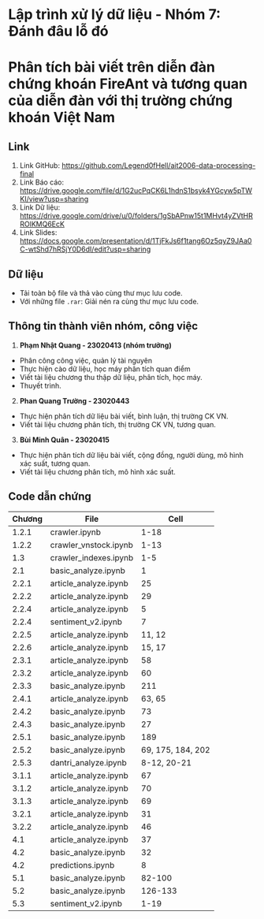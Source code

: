 # Lập trình xử lý dữ liệu - Nhóm 7: Đánh đâu lỗ đó
# Phân tích bài viết trên diễn đàn chứng khoán FireAnt và tương quan của diễn đàn với thị trường chứng khoán Việt Nam

## Link
1. Link GitHub: https://github.com/Legend0fHell/ait2006-data-processing-final
2. Link Báo cáo: https://drive.google.com/file/d/1G2ucPqCK6L1hdnS1bsyk4YGcyw5pTWKI/view?usp=sharing
3. Link Dữ liệu: https://drive.google.com/drive/u/0/folders/1gSbAPnw15t1MHvt4yZVtHRROlKMQ6EcK
4. Link Slides: https://docs.google.com/presentation/d/1TjFkJs6f1tang6Oz5qyZ9JAa0C-wtShd7hRSjY0D6dI/edit?usp=sharing

## Dữ liệu
- Tải toàn bộ file và thả vào cùng thư mục lưu code.
- Với những file `.rar`: Giải nén ra cùng thư mục lưu code.

## Thông tin thành viên nhóm, công việc
1. **Phạm Nhật Quang - 23020413 (nhóm trưởng)**
- Phân công công việc, quản lý tài nguyên
- Thực hiện cào dữ liệu, học máy phân tích quan điểm
- Viết tài liệu chương thu thập dữ liệu, phân tích, học máy.
- Thuyết trình.

2. **Phan Quang Trường - 23020443**
- Thực hiện phân tích dữ liệu bài viết, bình luận, thị trường CK VN.
- Viết tài liệu chương phân tích, thị trường CK VN, tương quan.

3. **Bùi Minh Quân - 23020415**
- Thực hiện phân tích dữ liệu bài viết, cộng đồng, người dùng, mô hình xác suất, tương quan.
- Viết tài liệu chương phân tích, mô hình xác suất.

## Code dẫn chứng
| Chương | File | Cell |
| ------ | ---- | ---- |
| 1.2.1 | crawler.ipynb         | 1-18 |
| 1.2.2 | crawler_vnstock.ipynb | 1-13 |
| 1.3   | crawler_indexes.ipynb | 1-5 |
| 2.1   | basic_analyze.ipynb   | 1 |
| 2.2.1 | article_analyze.ipynb | 25 |
| 2.2.2 | article_analyze.ipynb | 29 |
| 2.2.4 | article_analyze.ipynb | 5 |
| 2.2.4 | sentiment_v2.ipynb    | 7 |
| 2.2.5 | article_analyze.ipynb | 11, 12 |
| 2.2.6 | article_analyze.ipynb | 15, 17 |
| 2.3.1 | article_analyze.ipynb | 58 |
| 2.3.2 | article_analyze.ipynb | 60 |
| 2.3.3 | basic_analyze.ipynb   | 211 |
| 2.4.1 | article_analyze.ipynb | 63, 65 |
| 2.4.2 | basic_analyze.ipynb   | 73 |
| 2.4.3 | basic_analyze.ipynb   | 27 |
| 2.5.1 | basic_analyze.ipynb   | 189 |
| 2.5.2 | basic_analyze.ipynb   | 69, 175, 184, 202 |
| 2.5.3 | dantri_analyze.ipynb  | 8-12, 20-21 |
| 3.1.1 | article_analyze.ipynb | 67 |
| 3.1.2 | article_analyze.ipynb | 70 |
| 3.1.3 | article_analyze.ipynb | 69 |
| 3.2.1 | article_analyze.ipynb | 31 | 
| 3.2.2 | article_analyze.ipynb | 46 |
| 4.1   | article_analyze.ipynb | 37 |
| 4.2   | basic_analyze.ipynb   | 32 |
| 4.2   | predictions.ipynb     | 8 |
| 5.1   | basic_analyze.ipynb   | 82-100 |
| 5.2   | basic_analyze.ipynb   | 126-133 |
| 5.3   | sentiment_v2.ipynb    | 1-19 |



